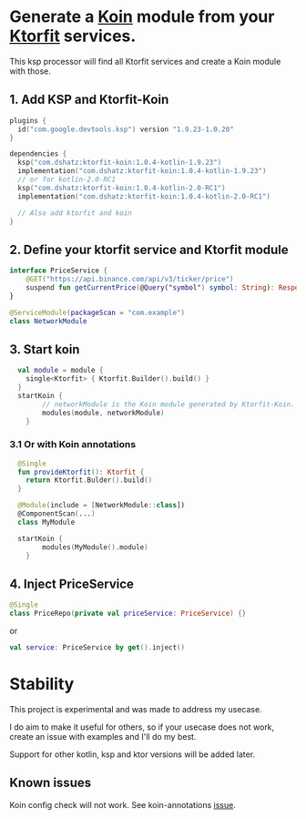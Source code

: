 # Generate a [Koin](https://github.com/InsertKoinIO/koin) module from your [Ktorfit](https://github.com/Foso/Ktorfit) services.

This ksp processor will find all Ktorfit services and create a Koin module with those.

## 1. Add KSP and Ktorfit-Koin
```kotlin
plugins {
  id("com.google.devtools.ksp") version "1.9.23-1.0.20"
}

dependencies {
  ksp("com.dshatz:ktorfit-koin:1.0.4-kotlin-1.9.23")
  implementation("com.dshatz:ktorfit-koin:1.0.4-kotlin-1.9.23")
  // or for kotlin-2.0-RC1
  ksp("com.dshatz:ktorfit-koin:1.0.4-kotlin-2.0-RC1")
  implementation("com.dshatz:ktorfit-koin:1.0.4-kotlin-2.0-RC1")

  // Also add ktorfit and koin
}
```

## 2. Define your ktorfit service and Ktorfit module
```kotlin
interface PriceService {
    @GET("https://api.binance.com/api/v3/ticker/price")
    suspend fun getCurrentPrice(@Query("symbol") symbol: String): Response
}

@ServiceModule(packageScan = "com.example")
class NetworkModule
```

## 3. Start koin
```kotlin
  val module = module {
    single<Ktorfit> { Ktorfit.Builder().build() } 
  }
  startKoin {
        // networkModule is the Koin module generated by Ktorfit-Koin.
        modules(module, networkModule)
    }
```
### 3.1 Or with Koin annotations
```kotlin
  @Single
  fun provideKtorfit(): Ktorfit {
    return Ktorfit.Bulder().build()
  }

  @Module(include = [NetworkModule::class])
  @ComponentScan(...)
  class MyModule

  startKoin {
        modules(MyModule().module)
    }
```

## 4. Inject PriceService
```kotlin
@Single
class PriceRepo(private val priceService: PriceService) {}
```

or 

```kotlin
val service: PriceService by get().inject()
```

# Stability

This project is experimental and was made to address my usecase. 

I do aim to make it useful for others, so if your usecase does not work, create an issue with examples and I'll do my best.

Support for other kotlin, ksp and ktor versions will be added later.

## Known issues
Koin config check will not work. See koin-annotations [issue](https://github.com/InsertKoinIO/koin-annotations/issues/192).
